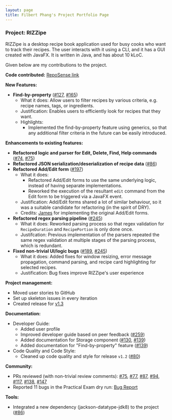 ```yaml
---
layout: page
title: Filbert Phang's Project Portfolio Page
---
```


### Project: RIZZipe

RIZZipe is a desktop recipe book application used for busy cooks who want to track their recipes. The user interacts
with it using a CLI, and it has a GUI created with JavaFX. It is written in Java, and has about 10 kLoC.

Given below are my contributions to the project.

**Code contributed:** [RepoSense link](https://nus-cs2103-ay2223s2.github.io/tp-dashboard/?search=filbertphang&breakdown=true)

**New Features:**
* **Find-by-property** ([\#127](), [\#165]())
  * What it does: Allow users to filter recipes by various criteria, e.g. recipe names, tags, or ingredients.
  * Justification: Enables users to efficiently look for recipes that they want.
  * Highlights:
    * Implemented the find-by-property feature using generics, so that any additional filter criteria in the future can be easily introduced.

**Enhancements to existing features:**
* **Refactored logic and parser for Edit, Delete, Find, Help commands** ([\#74](), [\#75]())
* **Refactored JSON serialization/deserialization of recipe data** ([\#86]())
* **Refactored Add/Edit form** ([\#197]())
  * What it does: 
    * Refactored Add/Edit forms to use the same underlying logic, instead of having separate implementations.
    * Reworked the execution of the resultant `edit` command from the Edit form to be triggered via a JavaFX event.
  * Justification: Add/Edit forms shared a lot of similar behaviour, so it was a suitable candidate for refactoring (in the spirit of DRY).
  * Credits: [James](jamesliuzx.md) for implementing the original Add/Edit forms.
* **Refactored regex parsing pipeline** ([\#245]())
  * What it does: Reworked parsing process so that regex validation for `RecipeDuration` and `RecipePortion` is only done once.
  * Justifcation: Previous implementation of the parsers repeated the same regex validation at multiple stages of the parsing process, which is redundant.
* **Fixed non-trivial UI/logic bugs** ([\#189](), [\#245]())
  * What it does: Added fixes for window resizing, error message propagation, command parsing, and recipe card highlighting for selected recipes.
  * Justification: Bug fixes improve RIZZipe's user experience

**Project management:**
* Moved user stories to GitHub
* Set up skeleton issues in every iteration 
* Created release for [v1.3](https://github.com/AY2223S2-CS2103T-T13-2/tp/releases/tag/v1.3)

**Documentation:**
* Developer Guide:
    * Added user profile
    * Improved developer guide based on peer feedback ([\#259]())
    * Added documentation for Storage component ([\#130](), [\#139]())
    * Added documentation for "Find-by-property" feature ([\#139]())
* Code Quality and Code Style:
    * Cleaned up code quality and style for release `v1.2` ([\#80]())

**Community:**
* PRs reviewed (with non-trivial review comments): [\#75](), [\#77](), [\#87](), [\#94](), [\#117](), [\#138](), [\#147]()
* Reported 11 bugs in the Practical Exam dry run: [Bug Report](https://github.com/filbertphang/ped/issues)

**Tools:**
* Integrated a new dependency (jackson-datatype-jdk8) to the project ([\#86]())
